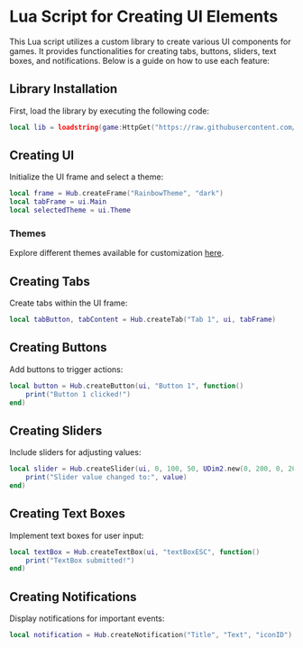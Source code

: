 
# Lua Script for Creating UI Elements

This Lua script utilizes a custom library to create various UI components for games. It provides functionalities for creating tabs, buttons, sliders, text boxes, and notifications. Below is a guide on how to use each feature:

## Library Installation

First, load the library by executing the following code:

```lua
local lib = loadstring(game:HttpGet("https://raw.githubusercontent.com/Exploiter555/Scripts/main/XB.lua"))()
```

## Creating UI

Initialize the UI frame and select a theme:

```lua
local frame = Hub.createFrame("RainbowTheme", "dark")
local tabFrame = ui.Main
local selectedTheme = ui.Theme
```

### Themes

Explore different themes available for customization [here](https://github.com/Exploiter555/Scripts/blob/main/Themes.md).

## Creating Tabs

Create tabs within the UI frame:

```lua
local tabButton, tabContent = Hub.createTab("Tab 1", ui, tabFrame)
```

## Creating Buttons

Add buttons to trigger actions:

```lua
local button = Hub.createButton(ui, "Button 1", function()
    print("Button 1 clicked!")
end)
```

## Creating Sliders

Include sliders for adjusting values:

```lua
local slider = Hub.createSlider(ui, 0, 100, 50, UDim2.new(0, 200, 0, 20), function(value)
    print("Slider value changed to:", value)
end)
```

## Creating Text Boxes

Implement text boxes for user input:

```lua
local textBox = Hub.createTextBox(ui, "textBoxESC", function()
    print("TextBox submitted!")
end)
```

## Creating Notifications

Display notifications for important events:

```lua
local notification = Hub.createNotification("Title", "Text", "iconID")
